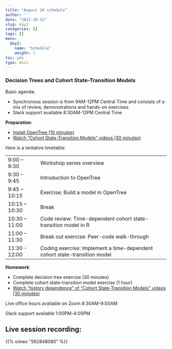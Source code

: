 ```yaml
---
title: "August 24 schedule"
author: ''
date: "2021-10-12"
slug: day2
categories: []
tags: []
menu:
  day2:
    name: "Schedule"
    weight: 1
toc: yes
type: docs
---
```


### Decision Trees and Cohort State-Transition Models

Basic agenda:

-   Synchronous session is from 9AM-12PM Central Time and consists of a mix of review, demonstrations and hands-on exercises
-   Slack support available 8:30AM-12PM Central Time

**Preparation**:

-   [Install OpenTree (10 minutes)](https://cea-and-modeling-using-r-workshop.netlify.app/days/day2/intro_to_decision_analysis/)
-   [Watch “Cohort State-Transition Models” videos (30 minutes)](https://cea-and-modeling-using-r-workshop.netlify.app/days/day2/videos_markov/)

Here is a tentative timetable:

|               |                                                                           |
|---------------|:--------------------------------------------------------------------------|
| 9:00 – 9:30   | Workshop series overview                                                  |
| 9:30 – 9:45   | Introduction to OpenTree                                                  |
| 9:45 – 10:15  | Exercise: Build a model in OpenTree                                       |
| 10:15 – 10:30 | Break                                                                     |
| 10:30 – 11:00 | Code review: Time-dependent cohort state-transition model in R            |
| 11:00 – 11:30 | Break out exercise: Peer-code walk-through                                |
| 11:30 - 12:00 | Coding exercise: Implement a time-dependent cohort state-transition model |

**Homework**:

-   Complete decision tree exercise (30 minutes)
-   Complete cohort state-transition model exercise (1 hour)
-   [Watch “history dependence” of “Cohort State-Transition Models” videos (30 minutes)](https://cea-and-modeling-using-r-workshop.netlify.app/days/day3/videos_markov_ext/)

Live office hours available on Zoom 8:30AM-9:00AM

Slack support available 1:00PM-4:00PM

## Live session recording:

{{% vimeo "592848080" %}}
